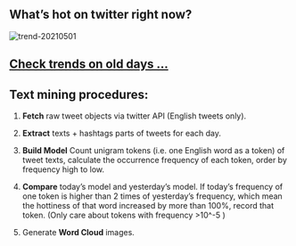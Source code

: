 ## What’s hot on twitter right now?

![trend-20210501][wordcloud]

[wordcloud]: https://raw.githubusercontent.com/xdqc/tweet-trend-everyday/master/word-cloud/trend-20210501.png?token=AF5V4P7ADR6KQBZ4CEDTNIK6AXRMU "trend-20210501"

## [Check trends on old days ...](https://github.com/xdqc/tweet-trend-everyday/tree/master/word-cloud)

## Text mining procedures:

1. **Fetch** raw tweet objects via twitter API (English tweets only).

2. **Extract** texts + hashtags parts of tweets for each day.

3. **Build Model** Count unigram tokens (i.e. one English word as a token) of tweet texts, calculate the occurrence frequency of each token, order by frequency high to low.

4. **Compare** today’s model and yesterday’s model. If today’s frequency of one token is higher than 2 times of yesterday’s frequency, which mean the hottiness of that word increased by more than 100%, record that token. (Only care about tokens with frequency >10^-5 )

5. Generate **Word Cloud** images.
